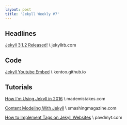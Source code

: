 ```yaml
---
layout: post
title: 'Jekyll Weekly #7'
---
```


## Headlines
[Jekyll 3.1.2 Released!](http://jekyllrb.com/news/2016/02/19/jekyll-3-1-2-released/) \\
jekyllrb.com

## Code
[Jekyll Youtube Embed](http://kentoo.github.io/jekyll-youtube-embed/) \\
kentoo.github.io

## Tutorials
[How I'm Using Jekyll in 2016](https://mademistakes.com/articles/using-jekyll-2016/) \\
mademistakes.com

[Content Modeling With Jekyll](https://www.smashingmagazine.com/2016/02/content-modeling-with-jekyll/) \\
smashingmagazine.com

[How to Implement Tags on Jekyll Websites](http://pavdmyt.com/how-to-implement-tags-at-jekyll-website/) \\
pavdmyt.com